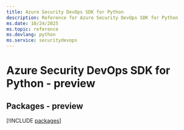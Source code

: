 ```yaml
---
title: Azure Security DevOps SDK for Python
description: Reference for Azure Security DevOps SDK for Python
ms.date: 10/24/2025
ms.topic: reference
ms.devlang: python
ms.service: securitydevops
---
```

# Azure Security DevOps SDK for Python - preview
## Packages - preview
[!INCLUDE [packages](security-devops-index.md)]